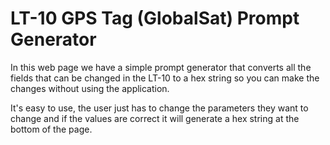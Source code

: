 # LT-10 GPS Tag (GlobalSat) Prompt Generator

In this web page we have a simple prompt generator that converts all the fields that can be changed in the LT-10 to a hex string so you can make the changes without using the application.

It's easy to use, the user just has to change the parameters they want to change and if the values are correct it will generate a hex string at the bottom of the page.